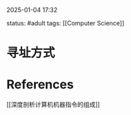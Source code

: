 2025-01-04    17:32

status: #adult 
tags: [[Computer Science]]


# 寻址方式




# References

[[深度剖析计算机机器指令的组成]]